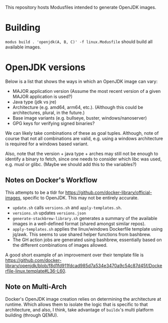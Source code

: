 This repository hosts Modusfiles intended to generate OpenJDK images.

# Building

`modus build . 'openjdk(A, B, C)' -f linux.Modusfile` should build all available images.

# OpenJDK versions

Below is a list that shows the ways in which an OpenJDK image can vary:
- MAJOR application version
  (Assume the most recent version of a given MAJOR application is used?)
- Java type (jdk vs jre)
- Architecture (e.g. amd64, arm64, etc.). (Although this could be architectures, plural, in the future.)
- Base image variants (e.g. bullseye, buster, windows/nanoserver)
- GPG keys for verifying signed binaries?

We can likely take combinations of these as goal tuples.
Although, note of course that not all combinations are valid, e.g. using a windows architecture is required
for a windows based variant.

Also, note that the version + java type + arches may still not be enough to identify a binary to fetch,
since one needs to consider which libc was used, e.g. musl or glibc. (Maybe we should add this to
the variables?)

## Notes on Docker's Workflow

This attempts to be a tldr for https://github.com/docker-library/official-images,
specific to OpenJDK.
This may not be entirely accurate.

- `update.sh` calls `versions.sh` and `apply-templates.sh`.
- `versions.sh` updates `versions.json`
- `generate-stackbrew-library.sh` generates a summary of the available
images in a well-defined format (shared amongst similar repos).
- `apply-templates.sh` applies the linux/windows Dockerfile template using
jq/awk. This seems to use shared helper functions from bashbrew.
- The GH action jobs are generated using bashbrew, essentially based on
the different combinations of images allowed.

A good short example of an improvement over their template file is https://github.com/docker-library/openjdk/blob/f8d1fd911fdcad985d7a534e3470a9c54c87d45f/Dockerfile-linux.template#L36-L60.

## Note on Multi-Arch

Docker's OpenJDK image creation relies on determining the architecture at runtime.
Which allows them to isolate the logic that is specific to that architecture, and
also, I think, take advantage of `buildx`'s multi platform building (through QEMU).
